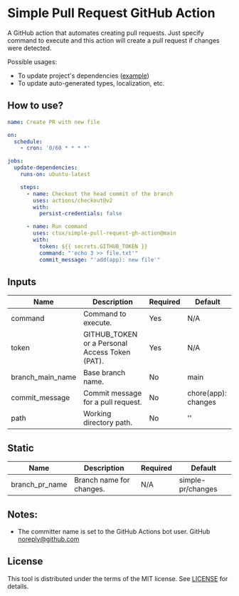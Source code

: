 # Simple Pull Request GitHub Action
A GitHub action that automates creating pull requests. Just specify command to execute and this action will create a pull request if changes were detected.

Possible usages:
* To update project's dependencies ([example](./.github/workflows/deps-pnpm.yml))
* To update auto-generated types, localization, etc.

## How to use?
```yaml
name: Create PR with new file

on:
  schedule:
    - cron: '0/60 * * * *'

jobs:
  update-dependencies:
    runs-on: ubuntu-latest

    steps:
      - name: Checkout the head commit of the branch
        uses: actions/checkout@v2
        with:
          persist-credentials: false

      - name: Run command
        uses: ctux/simple-pull-request-gh-action@main
        with:
          token: ${{ secrets.GITHUB_TOKEN }}
          command: "'echo 3 >> file.txt'"
          commit_message: "'add(app): new file'"
```

## Inputs

| Name             | Description                                    | Required | Default             |
|------------------|------------------------------------------------|----------|---------------------|
| command          | Command to execute.                            | Yes      | N/A                 |
| token            | GITHUB_TOKEN or a Personal Access Token (PAT). | Yes      | N/A                 |
| branch_main_name | Base branch name.                              | No       | main                |
| commit_message   | Commit message for a pull request.             | No       | chore(app): changes |
| path             | Working directory path.                        | No       | ''                  |

## Static

| Name           | Description              | Required | Default           |
|----------------|--------------------------|----------|-------------------|
| branch_pr_name | Branch name for changes. | N/A      | simple-pr/changes |

## Notes:
* The committer name is set to the GitHub Actions bot user. GitHub <noreply@github.com>

## License
This tool is distributed under the terms of the MIT license. See [LICENSE](./LICENSE) for details.
